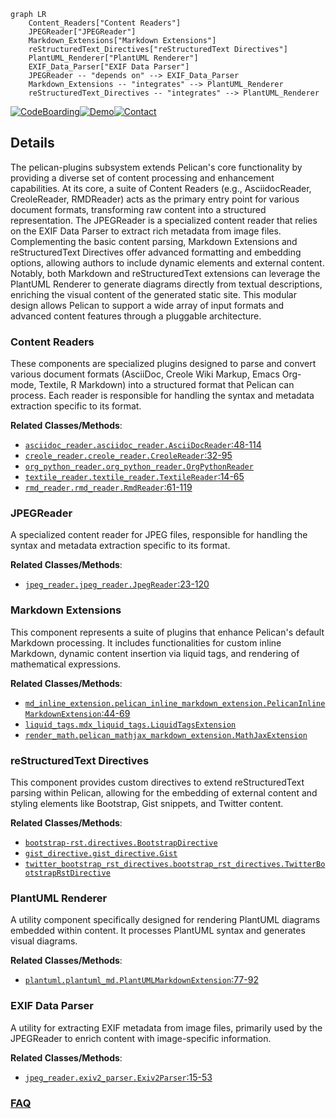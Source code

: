 ```mermaid
graph LR
    Content_Readers["Content Readers"]
    JPEGReader["JPEGReader"]
    Markdown_Extensions["Markdown Extensions"]
    reStructuredText_Directives["reStructuredText Directives"]
    PlantUML_Renderer["PlantUML Renderer"]
    EXIF_Data_Parser["EXIF Data Parser"]
    JPEGReader -- "depends on" --> EXIF_Data_Parser
    Markdown_Extensions -- "integrates" --> PlantUML_Renderer
    reStructuredText_Directives -- "integrates" --> PlantUML_Renderer
```

[![CodeBoarding](https://img.shields.io/badge/Generated%20by-CodeBoarding-9cf?style=flat-square)](https://github.com/CodeBoarding/GeneratedOnBoardings)[![Demo](https://img.shields.io/badge/Try%20our-Demo-blue?style=flat-square)](https://www.codeboarding.org/demo)[![Contact](https://img.shields.io/badge/Contact%20us%20-%20contact@codeboarding.org-lightgrey?style=flat-square)](mailto:contact@codeboarding.org)

## Details

The pelican-plugins subsystem extends Pelican's core functionality by providing a diverse set of content processing and enhancement capabilities. At its core, a suite of Content Readers (e.g., AsciidocReader, CreoleReader, RMDReader) acts as the primary entry point for various document formats, transforming raw content into a structured representation. The JPEGReader is a specialized content reader that relies on the EXIF Data Parser to extract rich metadata from image files. Complementing the basic content parsing, Markdown Extensions and reStructuredText Directives offer advanced formatting and embedding options, allowing authors to include dynamic elements and external content. Notably, both Markdown and reStructuredText extensions can leverage the PlantUML Renderer to generate diagrams directly from textual descriptions, enriching the visual content of the generated static site. This modular design allows Pelican to support a wide array of input formats and advanced content features through a pluggable architecture.

### Content Readers
These components are specialized plugins designed to parse and convert various document formats (AsciiDoc, Creole Wiki Markup, Emacs Org-mode, Textile, R Markdown) into a structured format that Pelican can process. Each reader is responsible for handling the syntax and metadata extraction specific to its format.


**Related Classes/Methods**:

- <a href="https://github.com/getpelican/pelican-plugins/blob/master/asciidoc_reader/asciidoc_reader.py#L48-L114" target="_blank" rel="noopener noreferrer">`asciidoc_reader.asciidoc_reader.AsciiDocReader`:48-114</a>
- <a href="https://github.com/getpelican/pelican-plugins/blob/master/creole_reader/creole_reader.py#L32-L95" target="_blank" rel="noopener noreferrer">`creole_reader.creole_reader.CreoleReader`:32-95</a>
- <a href="https://github.com/getpelican/pelican-plugins/blob/master/org_python_reader/org_python_reader.py" target="_blank" rel="noopener noreferrer">`org_python_reader.org_python_reader.OrgPythonReader`</a>
- <a href="https://github.com/getpelican/pelican-plugins/blob/master/textile_reader/textile_reader.py#L14-L65" target="_blank" rel="noopener noreferrer">`textile_reader.textile_reader.TextileReader`:14-65</a>
- <a href="https://github.com/getpelican/pelican-plugins/blob/master/rmd_reader/rmd_reader.py#L61-L119" target="_blank" rel="noopener noreferrer">`rmd_reader.rmd_reader.RmdReader`:61-119</a>


### JPEGReader
A specialized content reader for JPEG files, responsible for handling the syntax and metadata extraction specific to its format.


**Related Classes/Methods**:

- <a href="https://github.com/getpelican/pelican-plugins/blob/master/jpeg_reader/jpeg_reader.py#L23-L120" target="_blank" rel="noopener noreferrer">`jpeg_reader.jpeg_reader.JpegReader`:23-120</a>


### Markdown Extensions
This component represents a suite of plugins that enhance Pelican's default Markdown processing. It includes functionalities for custom inline Markdown, dynamic content insertion via liquid tags, and rendering of mathematical expressions.


**Related Classes/Methods**:

- <a href="https://github.com/getpelican/pelican-plugins/blob/master/md_inline_extension/pelican_inline_markdown_extension.py#L44-L69" target="_blank" rel="noopener noreferrer">`md_inline_extension.pelican_inline_markdown_extension.PelicanInlineMarkdownExtension`:44-69</a>
- <a href="https://github.com/getpelican/pelican-plugins/blob/master/liquid_tags/mdx_liquid_tags.py" target="_blank" rel="noopener noreferrer">`liquid_tags.mdx_liquid_tags.LiquidTagsExtension`</a>
- <a href="https://github.com/getpelican/pelican-plugins/blob/master/render_math/pelican_mathjax_markdown_extension.py" target="_blank" rel="noopener noreferrer">`render_math.pelican_mathjax_markdown_extension.MathJaxExtension`</a>


### reStructuredText Directives
This component provides custom directives to extend reStructuredText parsing within Pelican, allowing for the embedding of external content and styling elements like Bootstrap, Gist snippets, and Twitter content.


**Related Classes/Methods**:

- <a href="https://github.com/getpelican/pelican-plugins/blob/master/bootstrap-rst/directives.py" target="_blank" rel="noopener noreferrer">`bootstrap-rst.directives.BootstrapDirective`</a>
- <a href="https://github.com/getpelican/pelican-plugins/blob/master/gist_directive/gist_directive.py" target="_blank" rel="noopener noreferrer">`gist_directive.gist_directive.Gist`</a>
- <a href="https://github.com/getpelican/pelican-plugins/blob/master/twitter_bootstrap_rst_directives/bootstrap_rst_directives.py" target="_blank" rel="noopener noreferrer">`twitter_bootstrap_rst_directives.bootstrap_rst_directives.TwitterBootstrapRstDirective`</a>


### PlantUML Renderer
A utility component specifically designed for rendering PlantUML diagrams embedded within content. It processes PlantUML syntax and generates visual diagrams.


**Related Classes/Methods**:

- <a href="https://github.com/getpelican/pelican-plugins/blob/master/plantuml/plantuml_md.py#L77-L92" target="_blank" rel="noopener noreferrer">`plantuml.plantuml_md.PlantUMLMarkdownExtension`:77-92</a>


### EXIF Data Parser
A utility for extracting EXIF metadata from image files, primarily used by the JPEGReader to enrich content with image-specific information.


**Related Classes/Methods**:

- <a href="https://github.com/getpelican/pelican-plugins/blob/master/jpeg_reader/exiv2_parser.py#L15-L53" target="_blank" rel="noopener noreferrer">`jpeg_reader.exiv2_parser.Exiv2Parser`:15-53</a>




### [FAQ](https://github.com/CodeBoarding/GeneratedOnBoardings/tree/main?tab=readme-ov-file#faq)